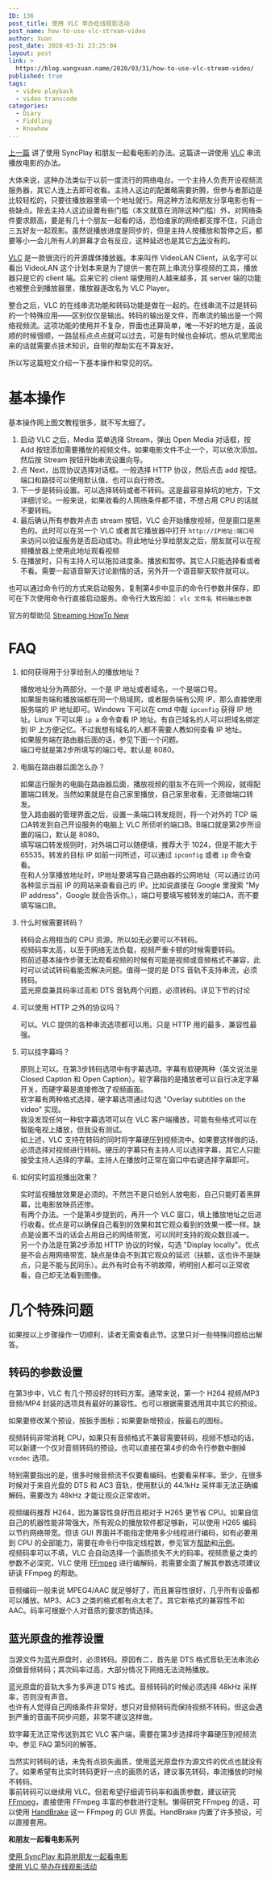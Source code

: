 ```yaml
---
ID: 136
post_title: 使用 VLC 举办在线观影活动
post_name: how-to-use-vlc-stream-video
author: Xuan
post_date: 2020-03-31 23:25:04
layout: post
link: >
  https://blog.wangxuan.name/2020/03/31/how-to-use-vlc-stream-video/
published: true
tags:
  - video playback
  - video transcode
categories:
  - Diary
  - Fiddling
  - Knowhow
---
```

[上一篇](https://blog.wangxuan.name/2020/03/30/watch-movie-remotely-with-syncplay/) 讲了使用 SyncPlay 和朋友一起看电影的办法。这篇讲一讲使用 [VLC](https://www.videolan.org/vlc/index.html) 串流播放电影的办法。

大体来说，这种办法类似于以前一度流行的网络电台。一个主持人负责开设视频流服务器，其它人连上去即可收看。主持人这边的配置略需要折腾，但参与者那边是比较轻松的，只要往播放器里填一个地址就行。用这种方法和朋友分享电影也有一些缺点。除去主持人这边设置有些门槛（本文就意在消除这种门槛）外，对网络条件要求颇高，要是有几十个朋友一起看的话，恐怕谁家的网络都支撑不住，只适合三五好友一起观影。虽然说播放进度是同步的，但是主持人按播放和暂停之后，都要等小一会儿所有人的屏幕才会有反应，这种延迟也是其它[方法](https://blog.wangxuan.name/2020/03/30/watch-movie-remotely-with-syncplay/)没有的。

[VLC](https://www.videolan.org/vlc/index.html) 是一款很流行的开源媒体播放器。本来叫作 VideoLAN Client，从名字可以看出 VideoLAN 这个计划本来是为了提供一套在网上串流分享视频的工具，播放器只是它的 client 端。后来它的 client 端使用的人越来越多，其 server 端的功能也被整合到播放器里，播放器遂改名为 VLC Player。

整合之后，VLC 的在线串流功能和转码功能是做在一起的。在线串流不过是转码的一个特殊应用——区别仅仅是输出。转码的输出是文件，而串流的输出是一个网络视频流。这项功能的使用并不复杂，界面也还算简单，唯一不好的地方是，虽说顺的时候很顺，一路鼠标点点点就可以过去，可是有时候也会掉坑，想从坑里爬出来的话就需要点技术知识，自带的帮助实在不算友好。

所以写这篇短文介绍一下基本操作和常见的坑。

# 基本操作

基本操作网上图文教程很多，就不写太细了。

1. 启动 VLC 之后，Media 菜单选择 Stream，弹出 Open Media 对话框，按 Add 按钮添加需要播放的视频文件。如果电影文件不止一个，可以依次添加。然后按 Stream 按钮开始串流设置向导。
2. 点 Next，出现协议选择对话框。一般选择 HTTP 协议，然后点击 add 按钮。端口和路径可以使用默认值，也可以自行修改。
3. 下一步是转码设置。可以选择转码或者不转码。这是最容易掉坑的地方，下文详细讨论。一般来说，如果收看的人网络条件都不错，不想占用 CPU 的话就不要转码。
4. 最后确认所有参数并点击 stream 按钮，VLC 会开始播放视频，但是窗口是黑色的。此时可以在另一个 VLC 或者其它播放器中打开 `http://IP地址:端口号` 来访问以验证服务是否启动成功。将此地址分享给朋友之后，朋友就可以在视频播放器上使用此地址观看视频
5. 在播放时，只有主持人可以拖拉进度条、播放和暂停。其它人只能选择看或者不看。需要一起语音聊天讨论剧情的话，另外开一个语音聊天软件就可以。

也可以通过命令行的方式来启动服务，复制第4步中显示的命令行参数并保存，即可在下次使用命令行直接启动服务。命令行大致形如： `vlc 文件名 转码输出参数`

官方的帮助见 [Streaming HowTo New](https://wiki.videolan.org/Documentation:Streaming_HowTo_New/#Streaming_using_the_GUI)

# FAQ

1. 如何获得用于分享给别人的播放地址？
   
   播放地址分为两部分。一个是 IP 地址或者域名，一个是端口号。  
   如果服务端和播放端都在同一个局域网，或者服务端有公网 IP，那么直接使用服务端的 IP 地址即可。Windows 下可以在 cmd 中敲 `ipconfig` 获得 IP 地址。Linux 下可以用 `ip a` 命令查看 IP 地址。有自己域名的人可以把域名绑定到 IP 上方便记忆。不过我想有域名的人都不需要人教如何查看 IP 地址。  
   如果服务端在路由器后面的话，参见下面一个问题。  
   端口号就是第2步所填写的端口号。默认是 8080。
   
2. 电脑在路由器后面怎么办？
   
   如果运行服务的电脑在路由器后面，播放视频的朋友不在同一个网段，就得配置端口转发。当然如果就是在自己家里播放，自己家里收看，无须做端口转发。  
   登入路由器的管理界面之后，设置一条端口转发规则，将一个对外的 TCP 端口A转发到自己开设服务的电脑上 VLC 所侦听的端口B。B端口就是第2步所设置的端口，默认是 8080。  
   填写端口转发规则时，对外端口可以随便填，推荐大于 1024，但是不能大于 65535。转发的目标 IP 如前一问所述，可以通过 `ipconfig` 或者 `ip` 命令查看。  
   在和人分享播放地址时，IP地址要填写自己路由器的公网地址（可以通过访问各种显示当前 IP 的网站来查看自己的 IP。比如说直接在 Google 里搜索 "My IP address"，Google 就会告诉你。），端口号要填写被转发的端口A，而不要填写端口B。

3. 什么时候需要转码？
   
   转码会占用相当的 CPU 资源。所以如无必要可以不转码。  
   视频码率太高，以至于网络无法负载，视频严重卡顿的时候需要转码。  
   照前述基本操作步骤无法观看视频的时候有可能是视频或音频格式不兼容，此时可以试试转码看能否解决问题。值得一提的是 DTS 音轨不支持串流，必须转码。  
   蓝光原盘兼具码率过高和 DTS 音轨两个问题，必须转码。详见下节的讨论
   
4. 可以使用 HTTP 之外的协议吗？

   可以。VLC 提供的各种串流选项都可以用。只是 HTTP 用的最多，兼容性最强。
   
5. 可以挂字幕吗？

   原则上可以。在第3步转码选项中有字幕选项。字幕有软硬两种（英文说法是 Closed Caption 和 Open Caption）。软字幕指的是播放者可以自行决定字幕开关，而硬字幕是直接修改了视频画面。  
   软字幕有两种格式选择，硬字幕选项通过勾选 "Overlay subtitles on the video" 实现。  
   我没发现任何一种软字幕选项可以在 VLC 客户端播放，可能有些格式可以在智能电视上播放，但我没有测试。  
   如上述，VLC 支持在转码的同时将字幕硬压到视频流中。如果要这样做的话，必须选择对视频进行转码。硬压的字幕只有主持人可以选择字幕，其它人只能接受主持人选择的字幕。主持人在播放时正常在窗口中右键选择字幕即可。
   
6. 如何实时监视播出效果？

   实时监视播放效果是必须的。不然岂不是只给别人放电影，自己只能盯着黑屏幕，比电影放映员还惨。  
   有两个办法。一个是第4步提到的，再开一个 VLC 窗口，填上播放地址之后进行收看。优点是可以确保自己看到的效果和其它观众看到的效果一模一样。缺点是设置不当的话会占用自己的网络带宽，可以同时支持的观众数目减一。  
   另一个办法是在第2步添加 HTTP 协议的时候，勾选 "Display locally"。优点是不会占用网络带宽，缺点是体会不到其它观众的延迟（扶额，这也许不是缺点，只是不能与民同乐）。此外有时会有不明故障，明明别人都可以正常收看，自己却无法看到图像。
   
# 几个特殊问题

如果按以上步骤操作一切顺利，读者无需查看此节。这里只对一些特殊问题给出解答。

## 转码的参数设置

在第3步中，VLC 有几个预设好的转码方案。通常来说，第一个 H264 视频/MP3 音频/MP4 封装的选项具有最好的兼容性。也可以根据需要选用其中其它的预设。

如果要修改某个预设，按扳手图标；如果要新增预设，按最右的图标。

视频转码非常消耗 CPU，如果只有音频格式不兼容需要转码，视频不想动的话，可以新建一个仅对音频转码的预设。也可以直接在第4步的命令行参数中删掉 `vcodec` 选项。

特别需要指出的是，很多时候音频流不仅要看编码，也要看采样率。至少，在很多时候对于来自光盘的 DTS 和 AC3 音轨，使用默认的 44.1kHz 采样率无法正确编解码，需要改为 48kHz 才能让观众正常收听。

视频编码推荐 H264，因为兼容性良好而且相对于 H265 更节省 CPU。如果自信自己的机器性能非常强大，所有观众的播放软件都足够新，可以使用 H265 编码以节约网络带宽。但该 GUI 界面并不能指定使用多少线程进行编码，如有必要用到 CPU 的全部能力，需要在命令行中指定线程数，参见官方[帮助](https://wiki.videolan.org/Documentation:Streaming_HowTo/Advanced_Streaming_Using_the_Command_Line/#threads)和[示例](https://wiki.videolan.org/Documentation:Streaming_HowTo/Command_Line_Examples/#More_complex_transcoding_example)。  
视频码率可以不填，VLC 会自动选择一个画质损失不大的码率。视频质量之类的参数不必深究，VLC 使用 [FFmpeg](https://www.ffmpeg.org/) 进行编解码，若需要全面了解其参数选项建议研读 FFmpeg 的帮助。

音频编码一般来说 MPEG4/AAC 就足够好了，而且兼容性很好，几乎所有设备都可以播放。MP3、AC3 之类的格式都有点太老了。其它新格式的兼容性不如 AAC。码率可根据个人对音质的要求酌情选择。

## 蓝光原盘的推荐设置

当源文件为蓝光原盘时，必须转码。原因有二，首先是 DTS 格式音轨无法串流必须做音频转码；其次码率过高，大部分情况下网络无法流畅播放。

蓝光原盘的音轨大多为多声道 DTS 格式。音频转码的时候必须选择 48kHz 采样率，否则没有声音。  
也许有人觉得自己网络条件非常好，想只对音频转码而保持视频不转码，但这会遇到严重的音画不同步问题，非常不建议这样做。

软字幕无法正常传送到其它 VLC 客户端，需要在第3步选择将字幕硬压到视频流中。参见 FAQ 第5问的解答。

当然实时转码的话，未免有点损失画质，使用蓝光原盘作为源文件的优点也就没有了。如果希望有比实时转码更好一点的画质的话，建议事先转码，串流播放的时候不转码。  
事前转码可以继续用 VLC。但若希望仔细调节码率和画质参数，建议研究[FFmpeg](https://www.ffmpeg.org/)，直接使用 FFmpeg 丰富的参数进行定制。懒得研究 FFmpeg 的话，可以使用 [HandBrake](https://handbrake.fr/) 这一 FFmpeg 的 GUI 界面。HandBrake 内置了许多预设，可以直接套用。


**和朋友一起看电影系列**

[使用 SyncPlay 和异地朋友一起看电影](https://blog.wangxuan.name/2020/03/30/watch-movie-remotely-with-syncplay/)  
[使用 VLC 举办在线观影活动](https://blog.wangxuan.name/2020/03/31/how-to-use-vlc-stream-video/)

